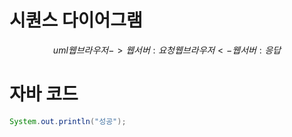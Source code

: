 # 시퀀스 다이어그램
$$uml
웹브라우저 -> 웹서버 : 요청
웹브라우저 <- 웹서버 : 응답
$$

# 자바 코드
```java
System.out.println("성공");
```

